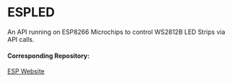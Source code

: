 # ESPLED
An API running on ESP8266 Microchips to control WS2812B LED Strips via API calls.

#### Corresponding Repository:
[ESP Website](https://github.com/marcleibold/espwebsite)
